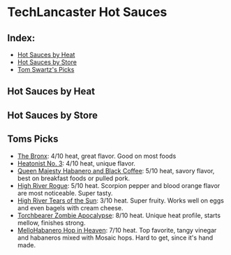 # TechLancaster Hot Sauces

## Index:
- [Hot Sauces by Heat](#hot-sauces-by-heat)
- [Hot Sauces by Store](#hot-sauces-by-store)
- [Tom Swartz's Picks](#toms-picks)


## Hot Sauces by Heat

## Hot Sauces by Store

## Toms Picks
- [The Bronx](https://heatonist.com/collections/mild-hot-sauces/products/the-bronx-green-hot-sauce?variant=378283327497): 4/10 heat, great flavor. Good on most foods
- [Heatonist No. 3](https://heatonist.com/collections/mild-hot-sauces/products/butterfly-bakery-heatonist-no-3-pink-peppercorn-gin?variant=8127802933364): 4/10 heat, unique flavor.
- [Queen Majesty Habanero and Black Coffee](https://heatonist.com/collections/medium-hot-sauces/products/queen-majesty-red-habanero-black-coffee?variant=378299973641): 5/10 heat, savory flavor, best on breakfast foods or pulled pork.
- [High River Rogue](https://heatonist.com/collections/medium-hot-sauces/products/high-river-rogue?variant=378193838089): 5/10 heat. Scorpion pepper and blood orange flavor are most noticeable. Super tasty.
- [High River Tears of the Sun](): 3/10 heat. Super fruity. Works well on eggs and even bagels with cream cheese.
- [Torchbearer Zombie Apocalypse](https://heatonist.com/collections/hottest-hot-sauces/products/zombie-apocalypse?variant=378255769609): 8/10 heat. Unique heat profile, starts mellow, finishes strong.
- [MelloHabanero Hop in Heaven](http://mellowhabanero.com/english/home.html): 7/10 heat. Top favorite, tangy vinegar and habaneros mixed with Mosaic hops. Hard to get, since it's hand made.

